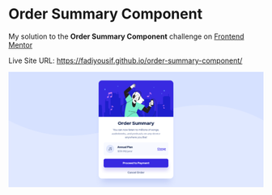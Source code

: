 # Order Summary Component

My solution to the **Order Summary Component** challenge on [Frontend Mentor](https://www.frontendmentor.io/)

Live Site URL: https://fadiyousif.github.io/order-summary-component/

<img src="./images/screenshot.png" alt="screenshot">
